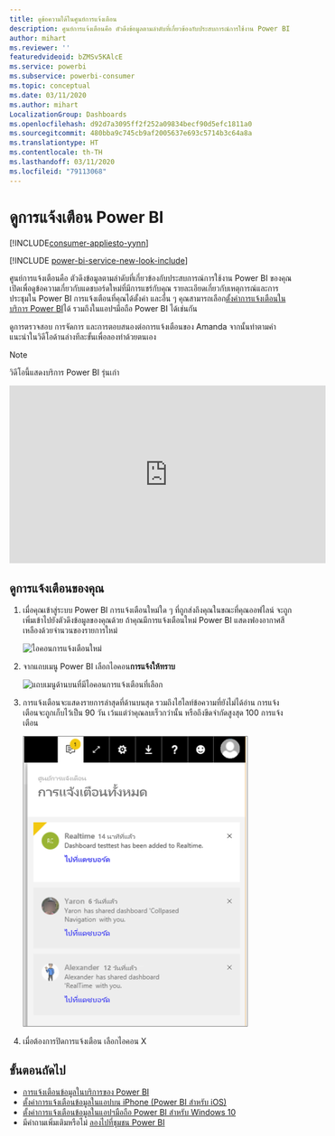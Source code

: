 ```yaml
---
title: ดูข้อความได้ในศูนย์การแจ้งเตือน
description: ศูนย์การแจ้งเตือนคือ ตัวดึงข้อมูลตามลำดับที่เกี่ยวข้องกับประสบการณ์การใช้งาน Power BI ของคุณ
author: mihart
ms.reviewer: ''
featuredvideoid: bZMSv5KAlcE
ms.service: powerbi
ms.subservice: powerbi-consumer
ms.topic: conceptual
ms.date: 03/11/2020
ms.author: mihart
LocalizationGroup: Dashboards
ms.openlocfilehash: d92d7a3095ff2f252a09834becf90d5efc1811a0
ms.sourcegitcommit: 480bba9c745cb9af2005637e693c5714b3c64a8a
ms.translationtype: HT
ms.contentlocale: th-TH
ms.lasthandoff: 03/11/2020
ms.locfileid: "79113068"
---
```

# <a name="view-power-bi-notifications"></a>ดูการแจ้งเตือน Power BI

[!INCLUDE[consumer-appliesto-yynn](../includes/consumer-appliesto-yynn.md)]

[!INCLUDE [power-bi-service-new-look-include](../includes/power-bi-service-new-look-include.md)]

ศูนย์การแจ้งเตือนคือ ตัวดึงข้อมูลตามลำดับที่เกี่ยวข้องกับประสบการณ์การใช้งาน Power BI ของคุณ เปิดเพื่อดูข้อความเกี่ยวกับแดชบอร์ดใหม่ที่มีการแชร์กับคุณ รายละเอียดเกี่ยวกับเหตุการณ์และการประชุมใน Power BI การแจ้งเตือนที่คุณได้ตั้งค่า และอื่น ๆ คุณสามารถเลือก[ตั้งค่าการแจ้งเตือนในบริการ Power BI](end-user-alerts.md)ได้ รวมถึงในแอปฯมือถือ Power BI ได้เช่นกัน

ดูการตรวจสอบ การจัดการ และการตอบสนองต่อการแจ้งเตือนของ Amanda จากนั้นทำตามคำแนะนำในวิดีโอด้านล่างทีละขั้นเพื่อลองทำด้วยตนเอง    

> [!NOTE]
> วิดีโอนี้แสดงบริการ Power BI รุ่นเก่า 

<iframe width="560" height="315" src="https://www.youtube.com/embed/bZMSv5KAlcE" frameborder="0" allowfullscreen></iframe>

## <a name="view-your-notifications"></a>ดูการแจ้งเตือนของคุณ
1. เมื่อคุณเข้าสู่ระบบ Power BI การแจ้งเตือนใหม่ใด ๆ ที่ถูกส่งถึงคุณในขณะที่คุณออฟไลน์ จะถูกเพิ่มเข้าไปยังตัวดึงข้อมูลของคุณด้วย ถ้าคุณมีการแจ้งเตือนใหม่ Power BI แสดงฟองอากาศสีเหลืองด้วยจำนวนของรายการใหม่
   
   ![ไอคอนการแจ้งเตือนใหม่](./media/end-user-notification-center/power-bi-new-notification.png)
2. จากแถบเมนู Power BI เลือกไอคอน**การแจ้งให้ทราบ**
   
   ![แถบเมนูด้านบนที่มีไอคอนการแจ้งเตือนที่เลือก](./media/end-user-notification-center/power-bi-notifications-icon.png)
3. การแจ้งเตือนจะแสดงรายการล่าสุดที่ด้านบนสุด รวมถึงไฮไลท์ข้อความที่ยังไม่ได้อ่าน การแจ้งเตือนจะถูกเก็บไว้เป็น 90 วัน เว้นแต่ว่าคุณลบเร็วกว่านั้น หรือถึงขีดจำกัดสูงสุด 100 การแจ้งเตือน
   
   ![ศูนย์การแจ้งเตือน](./media/end-user-notification-center/power-bi-notification-center.png)
4. เมื่อต้องการปิดการแจ้งเตือน เลือกไอคอน X

## <a name="next-steps"></a>ขั้นตอนถัดไป
* [การแจ้งเตือนข้อมูลในบริการของ Power BI](end-user-alerts.md)
* [ตั้งค่าการแจ้งเตือนข้อมูลในแอปบน iPhone (Power BI สำหรับ iOS)](mobile/mobile-set-data-alerts-in-the-mobile-apps.md)
* [ตั้งค่าการแจ้งเตือนข้อมูลในแอปฯมือถือ Power BI สำหรับ Windows 10](mobile/mobile-set-data-alerts-in-the-mobile-apps.md)
* มีคำถามเพิ่มเติมหรือไม่ [ลองไปที่ชุมชน Power BI](https://community.powerbi.com/)

